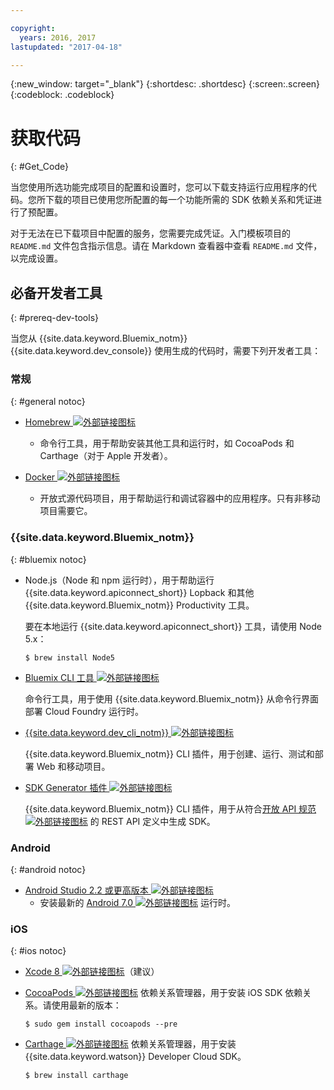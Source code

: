 ```yaml
---

copyright:
  years: 2016, 2017
lastupdated: "2017-04-18"

---
```

{:new_window: target="_blank"}
{:shortdesc: .shortdesc}
{:screen:.screen}
{:codeblock: .codeblock}

# 获取代码
{: #Get_Code}

当您使用所选功能完成项目的配置和设置时，您可以下载支持运行应用程序的代码。您所下载的项目已使用您所配置的每一个功能所需的 SDK 依赖关系和凭证进行了预配置。

对于无法在已下载项目中配置的服务，您需要完成凭证。入门模板项目的 `README.md` 文件包含指示信息。请在 Markdown 查看器中查看 `README.md` 文件，以完成设置。

## 必备开发者工具
{: #prereq-dev-tools}

当您从 {{site.data.keyword.Bluemix_notm}} {{site.data.keyword.dev_console}} 使用生成的代码时，需要下列开发者工具：


### 常规
{: #general notoc}

* [Homebrew ![外部链接图标](../icons/launch-glyph.svg "外部链接图标")](http://brew.sh/)
	* 命令行工具，用于帮助安装其他工具和运行时，如 CocoaPods 和 Carthage（对于 Apple 开发者）。

* [Docker ![外部链接图标](../icons/launch-glyph.svg "外部链接图标")](https://www.docker.com/get-docker)
	* 开放式源代码项目，用于帮助运行和调试容器中的应用程序。只有非移动项目需要它。

### {{site.data.keyword.Bluemix_notm}}
{: #bluemix notoc}

* Node.js（Node 和 npm 运行时），用于帮助运行 {{site.data.keyword.apiconnect_short}} Lopback 和其他 {{site.data.keyword.Bluemix_notm}} Productivity 工具。

	要在本地运行 {{site.data.keyword.apiconnect_short}} 工具，请使用 Node 5.x：
	
	```
	$ brew install Node5
	```

* [Bluemix CLI 工具 ![外部链接图标](../icons/launch-glyph.svg "外部链接图标")](http://clis.ng.bluemix.net/ui/home.html)

   命令行工具，用于使用 {{site.data.keyword.Bluemix_notm}} 从命令行界面部署 Cloud Foundry 运行时。  

* [{{site.data.keyword.dev_cli_notm}} ![外部链接图标](../icons/launch-glyph.svg "外部链接图标")](dev_cli.html)

	{{site.data.keyword.Bluemix_notm}} CLI 插件，用于创建、运行、测试和部署 Web 和移动项目。
	
* [SDK Generator 插件 ![外部链接图标](../icons/launch-glyph.svg "外部链接图标")](sdk_cli.html)

	{{site.data.keyword.Bluemix_notm}} CLI 插件，用于从符合[开放 API 规范 ![外部链接图标](../icons/launch-glyph.svg "外部链接图标")](https://www.openapis.org/) 的 REST API 定义中生成 SDK。

### Android
{: #android notoc}

* [Android Studio 2.2 或更高版本 ![外部链接图标](../icons/launch-glyph.svg "外部链接图标")](https://developer.android.com/studio)
	* 安装最新的 [Android 7.0 ![外部链接图标](../icons/launch-glyph.svg "外部链接图标")](https://www.android.com/versions/nougat-7-0/) 运行时。

### iOS
{: #ios notoc}

* [Xcode 8 ![外部链接图标](../icons/launch-glyph.svg "外部链接图标")](https://developer.apple.com/xcode/)（建议）

<!-- * Install the latest [iOS 10 ![External link icon](../icons/launch-glyph.svg "External link icon")](http://www.apple.com/ios/ios-10/) runtime.
-->
* [CocoaPods ![外部链接图标](../icons/launch-glyph.svg "外部链接图标")](https://cocoapods.org/) 依赖关系管理器，用于安装 iOS SDK 依赖关系。请使用最新的版本：

	```
	$ sudo gem install cocoapods --pre
	```
* [Carthage ![外部链接图标](../icons/launch-glyph.svg "外部链接图标")](https://github.com/Carthage/Carthage) 依赖关系管理器，用于安装 {{site.data.keyword.watson}} Developer Cloud SDK。

	```
	$ brew install carthage
	```
